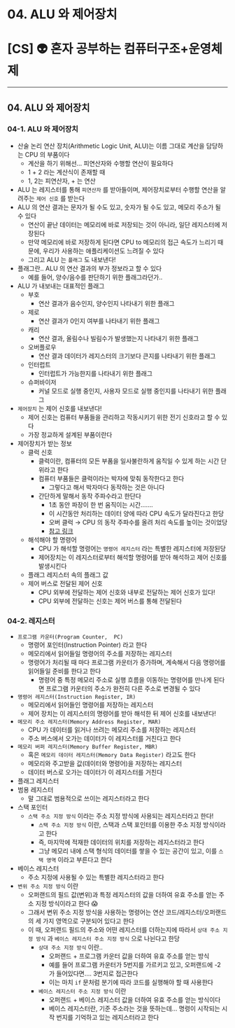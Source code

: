 # 04. ALU 와 제어장치

# [CS] 👽 혼자 공부하는 컴퓨터구조+운영체제

---

## 04. ALU 와 제어장치

### 04-1. ALU 와 제어장치

- 산술 논리 연산 장치(Arithmetic Logic Unit, ALU)는 이름 그대로 계산을 담당하는 CPU 의 부품이다
  - 계산을 하기 위해선… 피연산자와 수행할 연산이 필요하다
  - 1 + 2 라는 계산식이 존재할 때
  - 1, 2는 피연산자, + 는 연산
- ALU 는 레지스터를 통해 `피연산자` 를 받아들이며, 제어장치로부터 수행할 연산을 알려주는 `제어 신호` 를 받는다
- ALU 의 연산 결과는 문자가 될 수도 있고, 숫자가 될 수도 있고, 메모리 주소가 될 수 있다
  - 연산이 끝난 데이터는 메모리에 바로 저장되는 것이 아니라, 일단 레지스터에 저장된다
  - 만약 메모리에 바로 저장하게 된다면 CPU to 메모리의 접근 속도가 느리기 때문에, 우리가 사용하는 애플리케이션도 느려질 수 있다
  - 그리고 ALU 는 `플래그` 도 내보낸다!
- 플래그란.. ALU 의 연산 결과의 부가 정보라고 할 수 있다
  - 예를 들어, 양수/음수를 판단하기 위한 플래그라던가..
- ALU 가 내보내는 대표적인 플래그
  - 부호
    - 연산 결과가 음수인지, 양수인지 나타내기 위한 플래그
  - 제로
    - 연산 결과가 0인지 여부를 나타내기 위한 플래그
  - 캐리
    - 연산 결과, 올림수나 빌림수가 발생했는지 나타내기 위한 플래그
  - 오버플로우
    - 연산 결과 데이터가 레지스터의 크기보다 큰지를 나타내기 위한 플래그
  - 인터럽트
    - 인터럽트가 가능한지를 나타내기 위한 플래그
  - 슈퍼바이저
    - 커널 모드로 실행 중인지, 사용자 모드로 실행 중인지를 나타내기 위한 플래그
- `제어장치` 는 제어 신호를 내보낸다!
  - 제어 신호는 컴퓨터 부품들을 관리하고 작동시키기 위한 전기 신호라고 할 수 있다
  - 가장 정교하게 설계된 부품이란다
- 제어장치가 받는 정보
  - 클럭 신호
    - 클럭이란, 컴퓨터의 모든 부품을 일사불란하게 움직일 수 있게 하는 시간 단위라고 한다
    - 컴퓨터 부품들은 클럭이라는 박자에 맞춰 동작한다고 한다
      - 그렇다고 해서 박자마다 동작하는 것은 아니다
    - 간단하게 말해서 동작 주파수라고 한단다
      - 1초 동안 파장이 한 번 움직이는 시간…….
      - 이 시간동안 처리하는 데이터 양에 따라 CPU 속도가 달라진다고 한당
      - 오버 클럭 → CPU 의 동작 주파수를 올려 처리 속도를 높이는 것이었당
      - [참고 링크](https://library.gabia.com/contents/infrahosting/1227/)
  - 해석해야 할 명령어
    - CPU 가 해석할 명령어는 `명령어 레지스터` 라는 특별한 레지스터에 저장된당
    - 제어장치는 이 레지스터로부터 해석할 명령어를 받아 해석하고 제어 신호를 발생시킨다
  - 플래그 레지스터 속의 플래그 값
  - 제어 버스로 전달된 제어 신호
    - CPU 외부에 전달하는 제어 신호와 내부로 전달하는 제어 신호가 있다!
    - CPU 외부에 전달하는 신호는 제어 버스를 통해 전달된다

### 04-2. 레지스터

- `프로그램 카운터(Program Counter,  PC)`
  - 명령어 포인터(Instruction Pointer) 라고 한다
  - 메모리에서 읽어들일 명령어의 주소를 저장하는 레지스터
  - 명령어가 처리될 때 마다 프로그램 카운터가 증가하며, 계속해서 다음 명령어를 읽어들일 준비를 한다고 한다
    - 명령어 중 특정 메모리 주소로 실행 흐름을 이동하는 명령어를 만나게 된다면 프로그램 카운터의 주소가 완전히 다른 주소로 변경될 수 있다
- `명령어 레지스터(Instruction Register, IR)`
  - 메모리에서 읽어들인 명령어를 저장하는 레지스터
  - 제어 장치는 이 레지스터의 명령어를 받아 해석한 뒤 제어 신호를 내보낸다!
- `메모리 주소 레지스터(Memory Address Register, MAR)`
  - CPU 가 데이터를 읽거나 쓰려는 메모리 주소를 저장하는 레지스터
  - 주소 버스에서 오가는 데이터가 이 레지스터를 거친다고 한다
- `메모리 버퍼 레지스터(Memory Buffer Register, MBR)`
  - 혹은 `메모리 데이터 레지스터(Memory Data Register)` 라고도 한다
  - 메모리와 주고받을 값(데이터와 명령어)을 저장하는 레지스터
  - 데이터 버스로 오가는 데이터가 이 레지스터를 거친다
- 플래그 레지스터
- 범용 레지스터
  - 말 그대로 범용적으로 쓰이는 레지스터라고 한다
- 스택 포인터
  - `스택 주소 지정 방식` 이라는 주소 지정 방식에 사용되는 레지스터라고 한다!
    - `스택 주소 지정 방식` 이란, 스택과 스택 포인터를 이용한 주소 지정 방식이라고 한다
    - 즉, 마지막에 적재한 데이터의 위치를 저장하는 레지스터라고 한다
    - 그냥 메모리 내에 스택 형식의 데이터를 쌓을 수 있는 공간이 있고, 이를 `스택 영역` 이라고 부른다고 한다
- 베이스 레지스터
  - 주소 지정에 사용될 수 있는 특별한 레지스터라고 한다
- `변위 주소 지정 방식` 이란
  - 오퍼랜드의 필드 값(변위)과 특정 레지스터의 값을 더하여 유효 주소를 얻는 주소 지정 방식이라고 한다 😱
  - 그래서 변위 주소 지정 방식을 사용하는 명령어는 연산 코드/레지스터/오퍼랜드 의 세 가지 영역으로 구분되어 있다고 한다
  - 이 때, 오퍼랜드 필드의 주소와 어떤 레지스터를 더하는지에 따라서 `상대 주소 지정 방식` 과 `베이스 레지스터 주소 지정 방식` 으로 나뉜다고 한당
    - `상대 주소 지정 방식` 이란..
      - 오퍼랜드 + 프로그램 카운터 값을 더하여 유효 주소를 얻는 방식
      - 예를 들어 프로그램 카운터가 5번지를 가르키고 있고, 오퍼랜드에 -2 가 들어있다면…. 3번지로 접근한다
      - 이는 마치 `if` 문처럼 분기에 따라 코드를 실행해야 할 때 사용한다
    - `베이스 레지스터 주소 지정 방식` 이란
      - 오퍼랜드 + 베이스 레지스터 값을 더하여 유효 주소를 얻는 방식이다
      - 베이스 레지스터란, 기준 주소라는 것을 뜻하는데… 명령이 시작되는 시작 번지를 기억하고 있는 레지스터라고 한다
